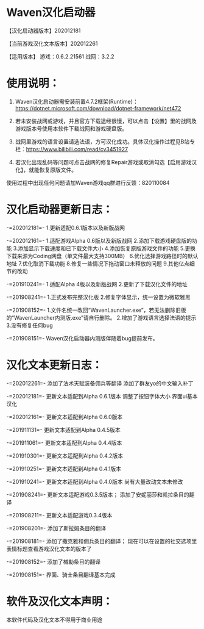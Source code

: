 # Waven汉化启动器
【汉化启动器版本】202012181

【当前游戏汉化文本版本】202012261

【适用版本】
游戏：0.6.2.21561
战网：3.2.2

# 使用说明：
1. Waven汉化启动器需安装前置4.7.2框架(Runtime)：
https://dotnet.microsoft.com/download/dotnet-framework/net472

2. 若未安装战网或游戏，并且官方下载途经很慢，可以点击【设置】里的战网及游戏版本号使用本软件下载战网和游戏硬盘版。

3. 战网里游戏的语言设置请选法语，方可汉化成功。具体汉化操作过程见B站专栏：https://www.bilibili.com/read/cv3451927

4. 若汉化出现乱码等问题可点击战网的修复Repair游戏或取消勾选【启用游戏汉化】，就能恢复原版文件。

使用过程中出现任何问题请加Waven游戏qq群进行反馈：820110084

# 汉化启动器更新日志：
-=202012181=-
1.更新适配0.6.1版本以及新版战网

-=202012161=-
1.适配游戏Alpha 0.6版以及新版战网
2.添加下载游戏硬盘版的功能
3.添加显示下载速度和已下载文件大小
4.添加恢复原版游戏文件的功能
5.更换下载来源为Coding网盘（单文件最大支持300MB）
6.优化选择游戏路径时的默认地址
7.优化取消下载功能
8.修复一些情况下拖动窗口未释放的问题
9.其他亿点细节的改动

-=201910241=-
1.适配Alpha 4版以及新版战网
2.更新了下载汉化文件的地址

-=201908241=-
1.正式发布完整汉化版
2.修复字体显示，统一设置为微软雅黑

-=201908152=-
1.文件名统一改回“WavenLauncher.exe”，若无法删除旧版的“WavenLauncher内测版.exe”请自行删除。
2.增加了游戏语言选择法语的提示
3.没有修复任何bug

-=201908151=-
Waven汉化启动器内测版伴随着bug提前发布。

# 汉化文本更新日志：
-=202012261=-
添加了法术天赋装备佣兵等翻译
添加了群友yo的中文输入补丁

-=202012181=-
更新文本适配到Alpha 0.6.1版本
调整了按钮字体大小
界面ui基本汉化

-=202012161=-
更新文本适配到Alpha 0.6.0版本

-=201911131=-
更新文本适配到Alpha 0.4.5版本

-=201911061=-
更新文本适配到Alpha 0.4.4版本

-=201910301=-
更新文本适配到Alpha 0.4.2版本

-=201910251=-
更新文本适配到Alpha 0.4.1版本

-=201910241=-
更新文本适配到Alpha 0.4.0版本
尚有大量改动文本未修改

-=201908241=-
更新文本适配游戏0.3.5版本；
添加了安妮丽莎和凯拉条目的翻译

-=201908211=-
更新文本适配游戏0.3.4版本

-=201908201=-
添加了斯拉姆条目的翻译

-=201908181=-
添加了撒克雅和佣兵条目的翻译；
现在可以在设置的社交选项里表情标题查看游戏汉化文本的版本了

-=201908152=-
添加了械勒条目的翻译

-=201908151=-
界面、骑士条目翻译基本完成

# 软件及汉化文本声明：
本软件代码及汉化文本不得用于商业用途